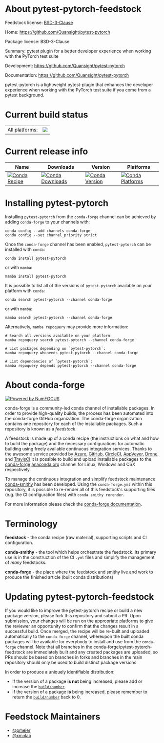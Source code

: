 About pytest-pytorch-feedstock
==============================

Feedstock license: [BSD-3-Clause](https://github.com/conda-forge/pytest-pytorch-feedstock/blob/main/LICENSE.txt)

Home: https://github.com/Quansight/pytest-pytorch

Package license: BSD-3-Clause

Summary: pytest plugin for a better developer experience when working with the PyTorch test
suite


Development: https://github.com/Quansight/pytest-pytorch

Documentation: https://github.com/Quansight/pytest-pytorch

pytest-pytorch is a lightweight pytest-plugin that enhances the developer
experience when working with the PyTorch test suite if you come from a pytest
background.


Current build status
====================


<table><tr><td>All platforms:</td>
    <td>
      <a href="https://dev.azure.com/conda-forge/feedstock-builds/_build/latest?definitionId=12508&branchName=main">
        <img src="https://dev.azure.com/conda-forge/feedstock-builds/_apis/build/status/pytest-pytorch-feedstock?branchName=main">
      </a>
    </td>
  </tr>
</table>

Current release info
====================

| Name | Downloads | Version | Platforms |
| --- | --- | --- | --- |
| [![Conda Recipe](https://img.shields.io/badge/recipe-pytest--pytorch-green.svg)](https://anaconda.org/conda-forge/pytest-pytorch) | [![Conda Downloads](https://img.shields.io/conda/dn/conda-forge/pytest-pytorch.svg)](https://anaconda.org/conda-forge/pytest-pytorch) | [![Conda Version](https://img.shields.io/conda/vn/conda-forge/pytest-pytorch.svg)](https://anaconda.org/conda-forge/pytest-pytorch) | [![Conda Platforms](https://img.shields.io/conda/pn/conda-forge/pytest-pytorch.svg)](https://anaconda.org/conda-forge/pytest-pytorch) |

Installing pytest-pytorch
=========================

Installing `pytest-pytorch` from the `conda-forge` channel can be achieved by adding `conda-forge` to your channels with:

```
conda config --add channels conda-forge
conda config --set channel_priority strict
```

Once the `conda-forge` channel has been enabled, `pytest-pytorch` can be installed with `conda`:

```
conda install pytest-pytorch
```

or with `mamba`:

```
mamba install pytest-pytorch
```

It is possible to list all of the versions of `pytest-pytorch` available on your platform with `conda`:

```
conda search pytest-pytorch --channel conda-forge
```

or with `mamba`:

```
mamba search pytest-pytorch --channel conda-forge
```

Alternatively, `mamba repoquery` may provide more information:

```
# Search all versions available on your platform:
mamba repoquery search pytest-pytorch --channel conda-forge

# List packages depending on `pytest-pytorch`:
mamba repoquery whoneeds pytest-pytorch --channel conda-forge

# List dependencies of `pytest-pytorch`:
mamba repoquery depends pytest-pytorch --channel conda-forge
```


About conda-forge
=================

[![Powered by
NumFOCUS](https://img.shields.io/badge/powered%20by-NumFOCUS-orange.svg?style=flat&colorA=E1523D&colorB=007D8A)](https://numfocus.org)

conda-forge is a community-led conda channel of installable packages.
In order to provide high-quality builds, the process has been automated into the
conda-forge GitHub organization. The conda-forge organization contains one repository
for each of the installable packages. Such a repository is known as a *feedstock*.

A feedstock is made up of a conda recipe (the instructions on what and how to build
the package) and the necessary configurations for automatic building using freely
available continuous integration services. Thanks to the awesome service provided by
[Azure](https://azure.microsoft.com/en-us/services/devops/), [GitHub](https://github.com/),
[CircleCI](https://circleci.com/), [AppVeyor](https://www.appveyor.com/),
[Drone](https://cloud.drone.io/welcome), and [TravisCI](https://travis-ci.com/)
it is possible to build and upload installable packages to the
[conda-forge](https://anaconda.org/conda-forge) [anaconda.org](https://anaconda.org/)
channel for Linux, Windows and OSX respectively.

To manage the continuous integration and simplify feedstock maintenance
[conda-smithy](https://github.com/conda-forge/conda-smithy) has been developed.
Using the ``conda-forge.yml`` within this repository, it is possible to re-render all of
this feedstock's supporting files (e.g. the CI configuration files) with ``conda smithy rerender``.

For more information please check the [conda-forge documentation](https://conda-forge.org/docs/).

Terminology
===========

**feedstock** - the conda recipe (raw material), supporting scripts and CI configuration.

**conda-smithy** - the tool which helps orchestrate the feedstock.
                   Its primary use is in the construction of the CI ``.yml`` files
                   and simplify the management of *many* feedstocks.

**conda-forge** - the place where the feedstock and smithy live and work to
                  produce the finished article (built conda distributions)


Updating pytest-pytorch-feedstock
=================================

If you would like to improve the pytest-pytorch recipe or build a new
package version, please fork this repository and submit a PR. Upon submission,
your changes will be run on the appropriate platforms to give the reviewer an
opportunity to confirm that the changes result in a successful build. Once
merged, the recipe will be re-built and uploaded automatically to the
`conda-forge` channel, whereupon the built conda packages will be available for
everybody to install and use from the `conda-forge` channel.
Note that all branches in the conda-forge/pytest-pytorch-feedstock are
immediately built and any created packages are uploaded, so PRs should be based
on branches in forks and branches in the main repository should only be used to
build distinct package versions.

In order to produce a uniquely identifiable distribution:
 * If the version of a package **is not** being increased, please add or increase
   the [``build/number``](https://docs.conda.io/projects/conda-build/en/latest/resources/define-metadata.html#build-number-and-string).
 * If the version of a package **is** being increased, please remember to return
   the [``build/number``](https://docs.conda.io/projects/conda-build/en/latest/resources/define-metadata.html#build-number-and-string)
   back to 0.

Feedstock Maintainers
=====================

* [@pmeier](https://github.com/pmeier/)
* [@xmnlab](https://github.com/xmnlab/)

